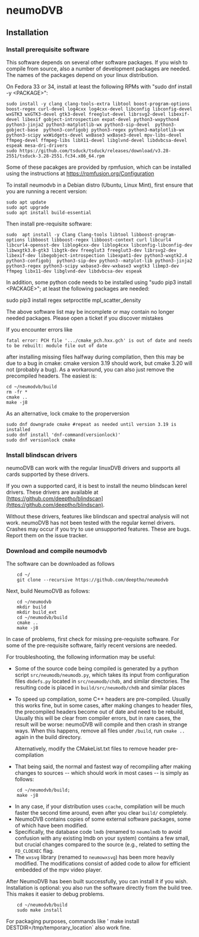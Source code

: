 # neumoDVB #
## Installation ##

### Install prerequisite software ###

This software depends on several other software packages. If you wish to compile from source,
also a number of development packages are needed. The names of the packages depend on your linux
distribution.

On Fedora 33 or 34, install at least the following RPMs with "sudo dnf install -y &lt;PACKAGE&gt;":
```
sudo install -y clang clang-tools-extra libtool boost-program-options boost-regex curl-devel log4cxx log4cxx-devel libconfig libconfig-devel wxGTK3 wxGTK3-devel gtk3-devel freeglut-devel librsvg2-devel libexif-devel libexif gobject-introspection expat-devel python3-wxpython4  python3-jinja2 python3-matplotlib-wx python3-sip-devel  python3-gobject-base  python3-configobj python3-regex python3-matplotlib-wx python3-scipy wxWidgets-devel wxBase3 wxBase3-devel mpv-libs-devel ffmpeg-devel ffmpeg-libs libX11-devel libglvnd-devel libdvbcsa-devel espeak mesa-dri-drivers
sudo https://github.com/tsduck/tsduck/releases/download/v3.28-2551/tsduck-3.28-2551.fc34.x86_64.rpm
```

Some of these pacakges are provided by rpmfusion, which can be installed using the instructions at
<https://rpmfusion.org/Configuration>


To install neumodvb in a Debian distro (Ubuntu, Linux Mint), first ensure that you are running a
recent version:
```
sudo apt update
sudo apt upgrade
sudo apt install build-essential
```

Then  install pre-requisite software:
```
sudo  apt install -y Clang Clang-tools libtool libboost-program-options libboost libboost-regex libboost-context curl libcurl4 libcurl4-opensst-dev liblog4cxx-dev liblog4cxx libconfig-libconfig-dev libwxgtk3.0-gtk3 libgtk-dev freeglut3 freeglut3-dev librsvg2-dev libexif-dev libegobject-introspection libexpat1-dev python3-wxgtk2.4 python3-configobj  python3-sip-dev python3--matplot-lib python3-jinja2 python3-regex python3-scipy wxbase3-dev-wxbase3 wxgtk3 libmp3-dev ffmpeg libx11-dev libglvnd-dev libdvbcsa-dev espeak
```


In addition, some python code needs to be installed using "sudo pip3 install &lt;PACKAGE&gt;";
at least the following packages are needed:

sudo pip3 install regex setproctitle mpl_scatter_density

The above software list may be incomplete or may contain no longer needed packages.
Please open a ticket if you discover mistakes

If you encounter errors like
```
fatal error: PCH file '.../cmake_pch.hxx.gch' is out of date and needs to be rebuilt: module file out of date
```
after installing missing files halfway during compilation, then this may be due to a bug in cmake:
cmake version 3.19 should work, but cmake 3.20 will not (probably a bug).
As a workaround, you can also just remove the precompiled headers. The easiest is:
```
cd ~/neumodvb/build
rm -fr *
cmake ..
make -j8
```

As an alternative, lock cmake to the properversion
```
sudo dnf downgrade cmake #repeat as needed until version 3.19 is installed
sudo dnf install 'dnf-command(versionlock)'
sudo dnf versionlock cmake
```

### Install blindscan drivers ###

neumoDVB can work with the regular linuxDVB drivers and supports all cards supported by these drivers.

If you own a supported card, it is best to install the neumo blindscan kerel drivers.
These drivers are available at
[https://github.com/deeptho/blindscan](https://github.com/deeptho/blindscan).

Without these drivers, features like blindscan and spectral analysis will not work.
neumoDVB has not been tested with the regular kernel drivers. Crashes may occur if you try
to use unsupported features. These are bugs. Report them on the issue tracker.



### Download and compile neumodvb ###

The software can be downloaded as follows

```
    cd ~/
    git clone --recursive https://github.com/deeptho/neumodvb
```

Next, build NeumoDVB as follows:

```
    cd ~/neumodvb
    mkdir build
    mkdir build_ext
    cd ~/neumodvb/build
    cmake ..
    make -j8
```
In case of problems, first check for missing pre-requisite software. For some of the pre-requisite
software, fairly recent versions are needed.

For troubleshooting, the following information may be useful:

* Some of the source code being compiled is generated by a python script `src/neumodb/neumodb.py`,
  which takes its input from configuration files `dbdefs.py` located in `src/neumodb/chdb`, and similar
  directories. The resulting code is placed in `build/src/neumodb/chdb` and similar places
* To speed up compilation, some C++ headers are pre-compiled. Usually this works fine, but in some
  cases, after making changes to header files, the precompiled headers become out of date and
  need to be rebuild, Usually  this will be clear from  compiler errors, but in rare cases, the
  result will be worse: neumoDVB will compile and then crash in strange ways.  When this happens,
  remove all  files under `/build`, run `cmake ..` again in the build directory.

  Alternatively, modify the CMakeList.txt files to remove header pre-compilation
* That being said, the normal and fastest way of recompiling after making changes to sources -- which should work
  in most cases -- is simply as follows:

````
    cd ~/neumodvb/build;
    make -j8
````

* In any case, if your distribution uses `ccache`, compilation will be much faster the second time around,
  even after you clear `build/` completely.
* NeumoDVB contains copies of some external software packages, some of which have been modified.
 * Specifically, the database code `lmdb` (renamed to `neumolmdb` to avoid confusion with any existing lmdb
  on your system) contains a few small, but crucial changes compared to the source (e.g., related to setting the
  `FD_CLOEXEC` flag.
 * The `wxsvg` library (renamed to `neumowxsvg`) has been more heavily modified. The modifications
  consist of added code to allow for efficient embedded of the mpv video player.


After NeumoDVB has been built successfully, you can install it if you wish. Installation is optional:
you also run the software directly from the build tree. This makes it easier to debug problems.

```
    cd ~/neumodvb/build
    sudo make install
```
For packaging purposes, commands like ' make install DESTDIR=/tmp/temporary_location` also work fine.
